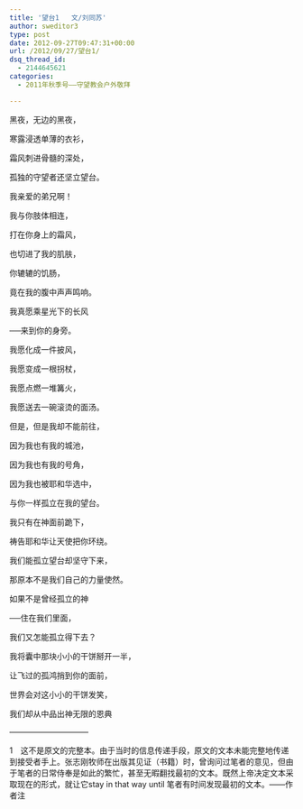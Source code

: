 ```yaml
---
title: '望台1   文/刘同苏'
author: sweditor3
type: post
date: 2012-09-27T09:47:31+00:00
url: /2012/09/27/望台1/
dsq_thread_id:
  - 2144645621
categories:
  - 2011年秋季号——守望教会户外敬拜

---
```

黑夜，无边的黑夜，
  
寒露浸透单薄的衣衫，
  
霜风刺进骨髓的深处，
  
孤独的守望者还坚立望台。

我亲爱的弟兄啊！
  
我与你肢体相连，
  
打在你身上的霜风，
  
也切进了我的肌肤，
  
你辘辘的饥肠，
  
竟在我的腹中声声鸣响。

我真愿乘星光下的长风
  
──来到你的身旁。
  
我愿化成一件披风，
  
我愿变成一根拐杖，
  
我愿点燃一堆篝火，
  
我愿送去一碗滚烫的面汤。

但是，但是我却不能前往，
  
因为我也有我的城池，
  
因为我也有我的号角，
  
因为我也被耶和华选中，
  
与你一样孤立在我的望台。

我只有在神面前跪下，
  
祷告耶和华让天使把你环绕。

我们能孤立望台却坚守下来，
  
那原本不是我们自己的力量使然。
  
如果不是曾经孤立的神
  
──住在我们里面，
  
我们又怎能孤立得下去？

我将囊中那块小小的干饼掰开一半，
  
让飞过的孤鸿捎到你的面前，
  
世界会对这小小的干饼发笑，
  
我们却从中品出神无限的恩典

——————————

1　这不是原文的完整本。由于当时的信息传递手段，原文的文本未能完整地传递到接受者手上。张志刚牧师在出版其见证（书籍）时，曾询问过笔者的意见，但由于笔者的日常侍奉是如此的繁忙，甚至无暇翻找最初的文本。既然上帝决定文本采取现在的形式，就让它stay in that way until 笔者有时间发现最初的文本。——作者注